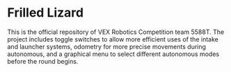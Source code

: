 # Frilled Lizard
This is the official repository of VEX Robotics Competition team 5588T. The project includes toggle switches to allow more efficient uses of the intake and launcher systems, odometry for more precise movements during autonomous, and a graphical menu to select different autonomous modes before the round begins.
